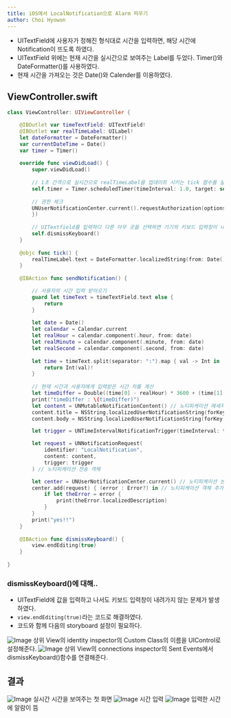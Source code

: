 ```yaml
---
title: iOS에서 LocalNotification으로 Alarm 띄우기
author: Choi Hyowon
---
```

* UITextField에 사용자가 정해진 형식대로 시간을 입력하면, 해당 시간에 Notification이 뜨도록 하였다.
* UITextField 위에는 현재 시간을 실시간으로 보여주는 Label를 두었다. Timer()와 DateFormatter()를 사용하였다.
* 현재 시간을 가져오는 것은 Date()와 Calender를 이용하였다.

## ViewController.swift
```swift
class ViewController: UIViewController {

    @IBOutlet var timeTextField: UITextField!
    @IBOutlet var realTimeLabel: UILabel!
    let dateFormatter = DateFormatter()
    var currentDateTime = Date()
    var timer = Timer()
    
    override func viewDidLoad() {
        super.viewDidLoad()
        
        // 1초 간격으로 실시간으로 realTimeLabel을 업데이트 시키는 tick 함수를 실행
        self.timer = Timer.scheduledTimer(timeInterval: 1.0, target: self, selector:#selector(self.tick) , userInfo: nil, repeats: true)
        
        // 권한 체크
        UNUserNotificationCenter.current().requestAuthorization(options: [.alert, .sound, .badge], completionHandler: {didAllow, error in
        })
        
        // UITextfield를 입력하다 다른 아무 곳을 선택하면 기기의 키보드 입력창이 내려가도록 설정
        self.dismissKeyboard()
    }
    
    @objc func tick() {
        realTimeLabel.text = DateFormatter.localizedString(from: Date(), dateStyle: .none, timeStyle: .medium)
    }
    
    @IBAction func sendNotification() {

        // 사용자의 시간 입력 받아오기
        guard let timeText = timeTextField.text else {
            return
        }
        
        let date = Date()
        let calendar = Calendar.current
        let realHour = calendar.component(.hour, from: date)
        let realMinute = calendar.component(.minute, from: date)
        let realSecond = calendar.component(.second, from: date)
        
        let time = timeText.split(separator: ":").map { val -> Int in
            return Int(val)!
        }
        
        // 현재 시간과 사용자에게 입력받은 시간 차를 계산
        let timeDiffer = Double((time[0] - realHour) * 3600 + (time[1] - realMinute) * 60 + (time[2] - realSecond))
        print("timeDiffer : \(timeDiffer)")
        let content = UNMutableNotificationContent() // 노티피케이션 메세지 객체
        content.title = NSString.localizedUserNotificationString(forKey: "알림!", arguments: nil)
        content.body = NSString.localizedUserNotificationString(forKey: "\(time[0]):\(time[1]) 입니다!", arguments: nil)

        let trigger = UNTimeIntervalNotificationTrigger(timeInterval: timeDiffer, repeats: false) // 얼마 후 실행?

        let request = UNNotificationRequest(
            identifier: "LocalNotification",
            content: content,
            trigger: trigger
        ) // 노티피케이션 전송 객체

        let center = UNUserNotificationCenter.current() // 노티피케이션 센터
        center.add(request) { (error : Error?) in // 노티피케이션 객체 추가 -> 전송
            if let theError = error {
                print(theError.localizedDescription)
            }
        }
        print("yes!!")
    }
    
    @IBAction func dismissKeyboard() {
        view.endEditing(true)
    }
    
}
```
### dismissKeyboard()에 대해..
* UITextField에 값을 입력하고 나서도 키보드 입력창이 내려가지 않는 문제가 발생하였다.
* `view.endEditing(true)`라는 코드로 해결하였다.
* 코드와 함께 다음의 storyboard 설정이 필요하다.

![Image](/images/dismissKeyboard_UIControl.png)
상위 View의 identity inspector의 Custom Class의 이름을 UIControl로 설정해준다.
![Image](/images/dismissKeyboard_sent_events.png)
상위 View의 connections inspector의 Sent Events에서 dismissKeyboard()함수를 연결해준다.

## 결과
![Image](/images/LocalNotification_require_author.png)
실시간 시간을 보여주는 첫 화면
![Image](/images/LocalNotification_input.png)
시간 입력
![Image](/images/LocalNotification_output.png)
입력한 시간에 알람이 뜸